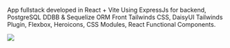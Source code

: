 App fullstack developed in React + Vite
Using ExpressJs for backend, PostgreSQL DDBB & Sequelize ORM
Front Tailwinds CSS, DaisyUI Tailwinds Plugin, Flexbox, Heroicons, CSS Modules, React Functional Components.  


<img src="https://i.ibb.co/hCD8HRr/Vite-React-Google-Chrome-14-10-2023-19-43-37.png"/>